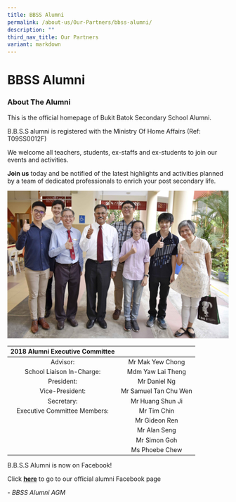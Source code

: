```yaml
---
title: BBSS Alumni
permalink: /about-us/Our-Partners/bbss-alumni/
description: ""
third_nav_title: Our Partners
variant: markdown
---
```

# BBSS Alumni

### About The Alumni

This is the official homepage of Bukit Batok Secondary School Alumni.

B.B.S.S alumni is registered with the Ministry Of Home Affairs&nbsp;(Ref: T09SS0012F)

We welcome all teachers, students, ex-staffs and ex-students to join our events and activities.

**Join us**&nbsp;today and be notified of the latest highlights and activities planned by a team of dedicated professionals to enrich your post secondary life.

<img src="/images/About%20us/Our%20Partners/Alumni/BBSS%202018%20Alumni%20(informal)%20-%20Compressed.jpg">

| 2018 Alumni Executive Committee |                        |
|:-------------------------------:|:----------------------:|
| Advisor:                        | Mr Mak Yew Chong       |
| School Liaison In-Charge:       | Mdm Yaw Lai Theng      |
| President:                      | Mr Daniel Ng           |
| Vice-President:                 | Mr Samuel Tan Chu Wen  |
| Secretary:                      | Mr Huang Shun Ji       |
| Executive Committee Members:    | Mr Tim Chin            |
|                                 | Mr Gideon Ren          |
|                                 | Mr Alan Seng           |
|                                 | Mr Simon Goh           |
|                                 | Ms Phoebe Chew         |

B.B.S.S Alumni is now on Facebook!

Click&nbsp;<a href="https://www.facebook.com/bbssalumni/" target="_blank"><b>here</b></a>&nbsp;to go to our official alumni Facebook page

_\- BBSS Alumni AGM_